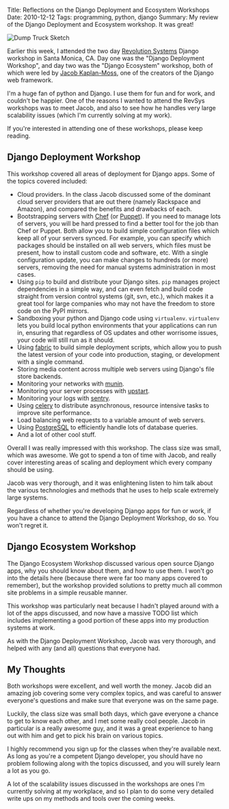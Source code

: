 Title: Reflections on the Django Deployment and Ecosystem Workshops
Date: 2010-12-12
Tags: programming, python, django
Summary:
    My review of the Django Deployment and Ecosystem workshop.  It was great!


![Dump Truck Sketch][]


Earlier this week, I attended the two day [Revolution Systems][] Django
workshop in Santa Monica, CA.  Day one was the "Django Deployment Workshop",
and day two was the "Django Ecosystem" workshop, both of which were led by
[Jacob Kaplan-Moss][], one of the creators of the Django web framework.

I'm a huge fan of python and Django.  I use them for fun and for work, and
couldn't be happier.  One of the reasons I wanted to attend the RevSys
workshops was to meet Jacob, and also to see how he handles very large
scalability issues (which I'm currently solving at my work).

If you're interested in attending one of these workshops, please keep reading.


## Django Deployment Workshop

This workshop covered all areas of deployment for Django apps.  Some of the
topics covered included:

-   Cloud providers.  In the class Jacob discussed some of the dominant cloud
    server providers that are out there (namely Rackspace and Amazon), and
    compared the benefits and drawbacks of each.
-   Bootstrapping servers with [Chef][] (or [Puppet][]).  If you need to manage
    lots of servers, you will be hard pressed to find a better tool for the job
    than Chef or Puppet.  Both allow you to build simple configuration files
    which keep all of your servers synced.  For example, you can specify which
    packages should be installed on all web servers, which files must be
    present, how to install custom code and software, etc.  With a single
    configuration update, you can make changes to hundreds (or more) servers,
    removing the need for manual systems administration in most cases.
-   Using `pip` to build and distribute your Django sites.  `pip` manages
    project dependencies in a simple way, and can even fetch and build code
    straight from version control systems (git, svn, etc.), which makes it a
    great tool for large companies who may not have the freedom to store code
    on the PyPI mirrors.
-   Sandboxing your python and Django code using `virtualenv`.  `virtualenv`
    lets you build local python environments that your applications can run in,
    ensuring that regardless of OS updates and other worrisome issues, your
    code will still run as it should.
-   Using [fabric][] to build simple deployment scripts, which allow you to
    push the latest version of your code into production, staging, or
    development with a single command.
-   Storing media content across multiple web servers using Django's file store
    backends.
-   Monitoring your networks with [munin][].
-   Monitoring your server processes with [upstart][].
-   Monitoring your logs with [sentry][].
-   Using [celery][] to distribute asynchronous, resource intensive tasks to
    improve site performance.
-   Load balancing web requests to a variable amount of web servers.
-   Using [PostgreSQL][] to efficiently handle lots of database queries.
-   And a lot of other cool stuff.

Overall I was really impressed with this workshop.  The class size was small,
which was awesome.  We got to spend a ton of time with Jacob, and really cover
interesting areas of scaling and deployment which every company should be
using.

Jacob was very thorough, and it was enlightening listen to him talk about the
various technologies and methods that he uses to help scale extremely large
systems.

Regardless of whether you're developing Django apps for fun or work, if you
have a chance to attend the Django Deployment Workshop, do so.  You won't
regret it.


## Django Ecosystem Workshop

The Django Ecosystem Workshop discussed various open source Django apps, why
you should know about them, and how to use them.  I won't go into the details
here (because there were far too many apps covered to remember), but the
workshop provided solutions to pretty much all common site problems in a simple
reusable manner.

This workshop was particularly neat because I hadn't played around with a lot
of the apps discussed, and now have a massive TODO list which includes
implementing a good portion of these apps into my production systems at work.

As with the Django Deployment Workshop, Jacob was very thorough, and helped
with any (and all) questions that everyone had.


## My Thoughts

Both workshops were excellent, and well worth the money.  Jacob did an amazing
job covering some very complex topics, and was careful to answer everyone's
questions and make sure that everyone was on the same page.

Luckily, the class size was small both days, which gave everyone a chance to
get to know each other, and I met some really cool people.  Jacob in particular
is a really awesome guy, and it was a great experience to hang out with him and
get to pick his brain on various topics.

I highly recommend you sign up for the classes when they're available next.  As
long as you're a competent Django developer, you should have no problem
following along with the topics discussed, and you will surely learn a lot as
you go.

A lot of the scalability issues discussed in the workshops are ones I'm
currently solving at my workplace, and so I plan to do some very detailed write
ups on my methods and tools over the coming weeks.


  [Dump Truck Sketch]: {filename}/images/2010/dump-truck-sketch.png "Dump Truck Sketch"
  [Revolution Systems]: http://www.revsys.com/ "Revolution Systems"
  [Jacob Kaplan-Moss]: http://jacobian.org/ "Jacob Kaplan-Moss"
  [Chef]: http://wiki.opscode.com/display/chef/Home "Chef"
  [Puppet]: https://puppetlabs.com/ "Puppet"
  [fabric]: http://docs.fabfile.org/en/latest/ "fabric"
  [munin]: http://munin-monitoring.org/ "munin"
  [upstart]: http://upstart.ubuntu.com/ "upstart"
  [sentry]: https://getsentry.com/welcome/ "sentry"
  [celery]: http://www.celeryproject.org/ "celery"
  [PostgreSQL]: http://www.postgresql.org/ "PostgreSQL"
